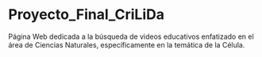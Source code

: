 # Proyecto_Final_CriLiDa
Página Web dedicada a la búsqueda de videos educativos enfatizado en el área de Ciencias Naturales, específicamente en la temática de la Célula. 
